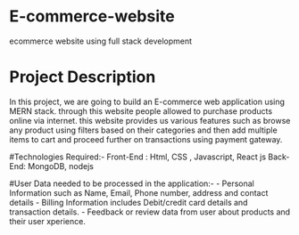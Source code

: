 # E-commerce-website
ecommerce website using full stack development


# Project Description
 In this project, we are going to build an E-commerce web application using MERN stack. through this website people allowed to purchase products online via internet. 
 this website provides us various features such as browse any product using filters based on their categories and then add multiple items to cart and proceed further on transactions using payment gateway.
 
 #Technologies Required:-
      Front-End : Html, CSS , Javascript, React js
      Back-End: MongoDB, nodejs
      
 #User Data needed to be processed in the application:-
     - Personal Information such as Name, Email, Phone number, address and contact  details
     - Billing Information includes Debit/credit card details and transaction details.
     - Feedback or review data from user about products and their user xperience.
